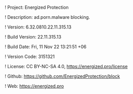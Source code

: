 ! Project: Energized Protection

! Description: ad.porn.malware blocking.

! Version: 6.32.0810.22.11.315.13

! Build Version: 22.11.315.13

! Build Date: Fri, 11 Nov 22 13:21:51 +06

! Version Code: 3151321

! License: CC BY-NC-SA 4.0, https://energized.pro/license

! Github: https://github.com/EnergizedProtection/block

! Web: https://energized.pro
